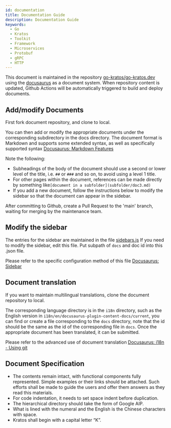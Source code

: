 ```yaml
---
id: documentation
title: Documentation Guide
description: Documentation Guide
keywords:
  - Go
  - Kratos
  - Toolkit
  - Framework
  - Microservices
  - Protobuf
  - gRPC
  - HTTP
---
```


This document is maintained in the repository [go-kratos/go-kratos.dev](https://github.com/go-kratos/go-kratos.dev) using the [docusaurus](https://docusaurus.io/) as a document system. When repository content is updated, Github Actions will be automatically triggered to build and deploy documents.

## Add/modify Documents

First fork document repository, and clone to local.

You can then add or modify the appropriate documents under the corresponding subdirectory in the docs directory. The document format is Markdown and supports some extended syntax, as well as specifically supported syntax
[Docusaurus: Markdown Features](https://docusaurus.io/docs/markdown-features)

Note the following:

- Subheadings of the body of the document should use a second or lower level of the title, i.e. `##` or `###` and so on, to avoid using a level 1 title.
- For other pages within the document, references can be made directly by something like`[document in a subfolder](subfolder/doc3.md)`
- If you add a new document, follow the instructions below to modify the sidebar so that the document can appear in the sidebar.

After committing to Github, create a Pull Request to the 'main' branch, waiting for merging by the maintenance team.

## Modify the sidebar

The entries for the sidebar are maintained in the file [sidebars.js](https://github.com/go-kratos/go-kratos.dev/blob/main/sidebars.js) If you need to modify the sidebar, edit this file.
Put subpath of `docs` and doc id into this .json file.

Please refer to the specific configuration method of this file [Docusaurus: Sidebar](https://docusaurus.io/docs/sidebar)

## Document translation

If you want to maintain multilingual translations, clone the document repository to local.

The corresponding language directory is in the `i18n` directory, such as the English version in `i18n/en/docusaurus-plugin-content-docs/current`, you can find or create a file corresponding to the `docs` directory, note that the id should be the same as the id of the corresponding file in `docs`. Once the appropriate document has been translated, it can be submitted.

Please refer to the advanced use of document translation [Docusaurus: i18n - Using git](https://docusaurus.io/docs/i18n/git)

## Document Specification

- The contents remain intact, with functional components fully represented. Simple examples or their links should be attached. Such efforts shall be made to guide the users and offer them answers as they read this materials.
- For code indentation, it needs to set space indent before duplication.
- The hierarchical directory should take the form of Google AIP.
- What is lined with the numeral and the English is the Chinese characters with space.
- Kratos shall begin with a capital letter “K”.
